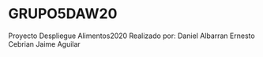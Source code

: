 # GRUPO5DAW20
Proyecto Despliegue Alimentos2020
Realizado por:
Daniel Albarran
Ernesto Cebrian
Jaime Aguilar

